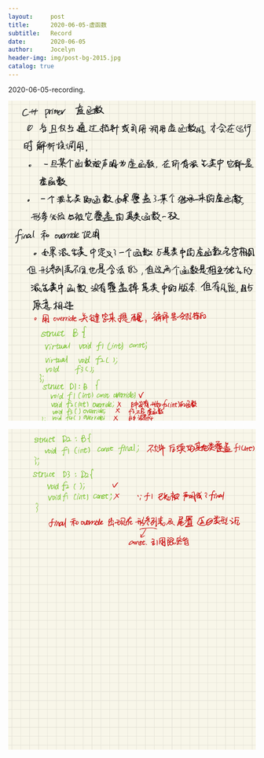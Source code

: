 ```yaml
---
layout:     post
title:      2020-06-05-虚函数
subtitle:   Record
date:       2020-06-05
author:     Jocelyn
header-img: img/post-bg-2015.jpg
catalog: true
---
```


2020-06-05-recording.

![](2020-06-05-2.jpg)

![](2020-06-05-3.jpg)
